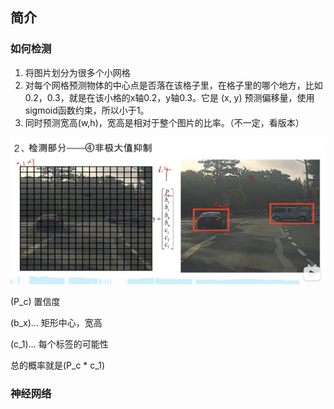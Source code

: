 ## 简介

### 如何检测

1. 将图片划分为很多个小网格
2. 对每个网格预测物体的中心点是否落在该格子里，在格子里的哪个地方，比如0.2，0.3，就是在该小格的x轴0.2，y轴0.3。它是 (x, y) 预测偏移量，使用sigmoid函数约束，所以小于1。
3. 同时预测宽高(w,h)，宽高是相对于整个图片的比率。（不一定，看版本）

![](2024-03-06-20-22-24.png)

\(P_c\) 置信度

\(b_x\)… 矩形中心，宽高

\(c_1\)… 每个标签的可能性

总的概率就是\(P_c * c_1\)

### 神经网络